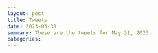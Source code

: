 ```yaml
---
layout: post
title: Tweets
date: 2023-05-31
summary: These are the tweets for May 31, 2023.
categories:
---
```


